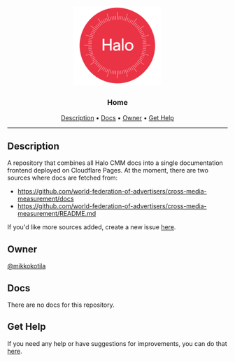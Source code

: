 <h1 align="center">
  <br>
  <a href="https://github.com/world-federation-of-advertisers"><img src="https://raw.githubusercontent.com/world-federation-of-advertisers/Home/refs/heads/main/img/Halo-Logo.png" alt="Halo CMM" width="200"></a>
  <br>
</h1>

<h3 align="center">Home</h3>

<p align="center">
  <a href="#description">Description</a> •
  <a href="#docs">Docs</a> •
  <a href="#owner">Owner</a> •
  <a href="#get-help">Get Help</a>
</p>
<hr>

## Description

A repository that combines all Halo CMM docs into a single documentation frontend deployed on Cloudflare Pages. At the moment, there are two sources where docs are fetched from: 

- https://github.com/world-federation-of-advertisers/cross-media-measurement/docs
- https://github.com/world-federation-of-advertisers/cross-media-measurement/README.md

If you'd like more sources added, create a new issue [here](issues/new). 

## Owner

[@mikkokotila](https://github.com/mikkokotila)

## Docs

There are no docs for this repository.

## Get Help

If you need any help or have suggestions for improvements, you can do that [here](issues/new).
